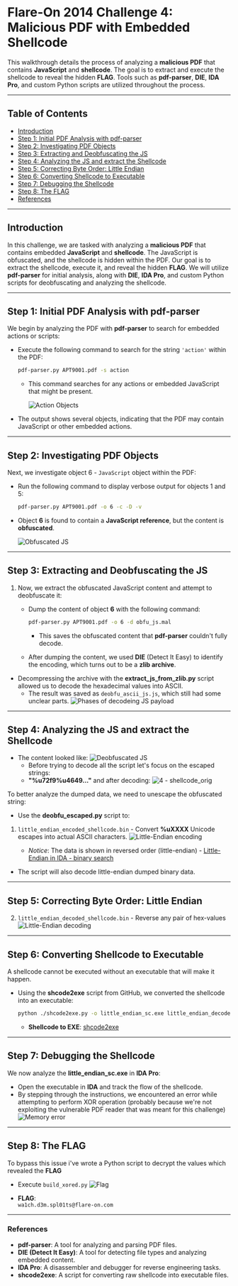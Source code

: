 # Flare-On 2014 Challenge 4: Malicious PDF with Embedded Shellcode

This walkthrough details the process of analyzing a **malicious PDF** that contains **JavaScript** and **shellcode**. The goal is to extract and execute the shellcode to reveal the hidden **FLAG**. Tools such as **pdf-parser**, **DIE**, **IDA Pro**, and custom Python scripts are utilized throughout the process.

---

## Table of Contents
- [Introduction](#introduction)
- [Step 1: Initial PDF Analysis with pdf-parser](#step-1-initial-pdf-analysis-with-pdf-parser)
- [Step 2: Investigating PDF Objects](#step-2-investigating-pdf-objects)
- [Step 3: Extracting and Deobfuscating the JS](#step-3-extracting-and-deobfuscating-the-js)
- [Step 4: Analyzing the JS and extract the Shellcode](#step-4-analyzing-the-js-and-extract-the-shellcode)
- [Step 5: Correcting Byte Order: Little Endian](#step-5-correcting-byte-order-little-endian)
- [Step 6: Converting Shellcode to Executable](#step-6-converting-shellcode-to-executable)
- [Step 7: Debugging the Shellcode](#step-7-debugging-the-shellcode)
- [Step 8: The FLAG](#step-8-the-flag)
- [References](#references)

---

## Introduction

In this challenge, we are tasked with analyzing a **malicious PDF** that contains embedded **JavaScript** and **shellcode**. The JavaScript is obfuscated, and the shellcode is hidden within the PDF. Our goal is to extract the shellcode, execute it, and reveal the hidden **FLAG**. We will utilize **pdf-parser** for initial analysis, along with **DIE**, **IDA Pro**, and custom Python scripts for deobfuscating and analyzing the shellcode.

---

## Step 1: Initial PDF Analysis with pdf-parser

We begin by analyzing the PDF with **pdf-parser** to search for embedded actions or scripts:

- Execute the following command to search for the string `'action'` within the PDF:
  ```bash
  pdf-parser.py APT9001.pdf -s action
  ```
  - This command searches for any actions or embedded JavaScript that might be present.
  
    ![Action Objects](images/1-action-objects.png)

- The output shows several objects, indicating that the PDF may contain JavaScript or other embedded actions.

---

## Step 2: Investigating PDF Objects

Next, we investigate object 6 - `JavaScript` object within the PDF:

- Run the following command to display verbose output for objects 1 and 5:
  ```bash
  pdf-parser.py APT9001.pdf -o 6 -c -D -v
  ```

- Object **6** is found to contain a **JavaScript reference**, but the content is **obfuscated**.
  
  ![Obfuscated JS](images/3-obfuscated-JS.png)

---

## Step 3: Extracting and Deobfuscating the JS

1. Now, we extract the obfuscated JavaScript content and attempt to deobfuscate it:
    - Dump the content of object **6** with the following command:
      ```bash
      pdf-parser.py APT9001.pdf -o 6 -d obfu_js.mal
      ```
      - This saves the obfuscated content that **pdf-parser** couldn't fully decode.

    - After dumping the content, we used **DIE** (Detect It Easy) to identify the encoding, which turns out to be a **zlib archive**.
- Decompressing the archive with the **extract_js_from_zlib.py** script allowed us to decode the hexadecimal values into ASCII.
  - The result was saved as `deobfu_ascii_js.js`, which still had some unclear parts.
  ![Phases of decodeing JS payload](images/3-before-deobfuscared-JS.png)
  

---

## Step 4: Analyzing the JS and extract the Shellcode

- The content looked like:
  ![Deobfuscated JS](images/3-deobfuscated-js-unescape.png)
    - Before trying to decode all the script let's focus on the escaped strings:
    - **"%u72f9%u4649..."** and after decoding:
    ![4 - shellcode_orig](images/4-shellcode_orig.png)

To better analyze the dumped data, we need to unescape the obfuscated string:

- Use the **deobfu_escaped.py** script to:

 1. `little_endian_encoded_shellcode.bin` - Convert **%uXXXX** Unicode escapes into actual ASCII characters.
    ![Little-Endian encoding](images/4-encoded-little-endian-sc.png)

    - _Notice_: The data is shown in reversed order (little-endian)
                -  [Little-Endian in IDA - binary search](https://hex-rays.com/blog/igors-tip-of-the-week-48-searching-in-ida)

  - The script will also decode little-endian dumped binary data.
---

## Step 5: Correcting Byte Order: Little Endian

2. `little_endian_decoded_shellcode.bin` - Reverse any pair of hex-values
  ![Little-Endian decoding](images/4-decoded-little-endian-sc.png)

---

## Step 6: Converting Shellcode to Executable

A shellcode cannot be executed without an executable that will make it happen.

- Using the **shcode2exe** script from GitHub, we converted the shellcode into an executable:
  ```bash
  python ./shcode2exe.py -o little_endian_sc.exe little_endian_decoded_shellcode.bin
  ```

  - **Shellcode to EXE**: [shcode2exe](https://github.com/accidentalrebel/shcode2exe)

---

## Step 7: Debugging the Shellcode

We now analyze the **little_endian_sc.exe** in **IDA Pro**:
   - Open the executable in **IDA** and track the flow of the shellcode.
   - By stepping through the instructions, we encountered an error while attempting to perform XOR operation (probably because we're not exploiting the vulnerable PDF reader that was meant for this challenge)
      ![Memory error](images/6-error-on-xor.png)
      
---

## Step 8: The FLAG

To bypass this issue i've wrote a Python script to decrypt the values which revealed the **FLAG**
  - Execute `build_xored.py`
      ![Flag](images/8-flag.png)



- **FLAG**:  
  `wa1ch.d3m.spl01ts@flare-on.com`

---

### References

- **pdf-parser**: A tool for analyzing and parsing PDF files.
- **DIE (Detect It Easy)**: A tool for detecting file types and analyzing embedded content.
- **IDA Pro**: A disassembler and debugger for reverse engineering tasks.
- **shcode2exe**: A script for converting raw shellcode into executable files.
